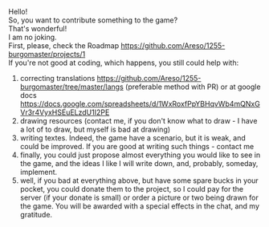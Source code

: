 Hello!  
So, you want to contribute something to the game?  
That's wonderful!  
I am no joking.  
First, please, check the Roadmap https://github.com/Areso/1255-burgomaster/projects/1  
If you're not good at coding, which happens, you still could help with:  
1) correcting translations https://github.com/Areso/1255-burgomaster/tree/master/langs (preferable method with PR) or at google docs https://docs.google.com/spreadsheets/d/1WxRoxfPpYBHqvWb4mQNxGVr3r4VyxHSEuELzdU1I2PE
2) drawing resources (contact me, if you don't know what to draw - I have a lot of to draw, but myself is bad at drawing)  
3) writing textes. Indeed, the game have a scenario, but it is weak, and could be improved. If you are good at writing such things - contact me  
4) finally, you could just propose almost everything you would like to see in the game, and the ideas I like I will write down, and, probably, someday, implement.  
5) well, if you bad at everything above, but have some spare bucks in your pocket, you could donate them to the project, so I could pay for the server (if your donate is small) or order a picture or two being drawn for the game. You will be awarded with a special effects in the chat, and my gratitude.

